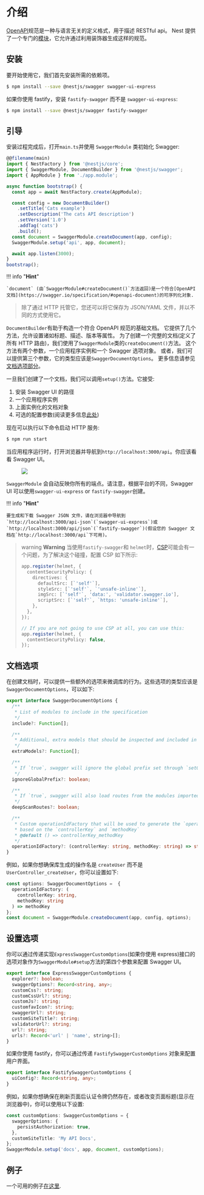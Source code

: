 # 介绍

[OpenAPI](https://swagger.io/specification/)规范是一种与语言无关的定义格式，用于描述 RESTful api。
Nest 提供了一个专门的[模块](https://github.com/nestjs/swagger)，它允许通过利用装饰器生成这样的规范。

## 安装

要开始使用它，我们首先安装所需的依赖项。

```bash
$ npm install --save @nestjs/swagger swagger-ui-express
```

如果你使用 fastify，安装 `fastify-swagger` 而不是 `swagger-ui-express`:

```bash
$ npm install --save @nestjs/swagger fastify-swagger
```

## 引导

安装过程完成后，打开`main.ts`并使用 `SwaggerModule` 类初始化 Swagger:

```typescript
@@filename(main)
import { NestFactory } from '@nestjs/core';
import { SwaggerModule, DocumentBuilder } from '@nestjs/swagger';
import { AppModule } from './app.module';

async function bootstrap() {
  const app = await NestFactory.create(AppModule);

  const config = new DocumentBuilder()
    .setTitle('Cats example')
    .setDescription('The cats API description')
    .setVersion('1.0')
    .addTag('cats')
    .build();
  const document = SwaggerModule.createDocument(app, config);
  SwaggerModule.setup('api', app, document);

  await app.listen(3000);
}
bootstrap();
```

!!! info "**Hint**"

    `document` (由`SwaggerModule#createDocument()`方法返回)是一个符合[OpenAPI 文档](https://swagger.io/specification/#openapi-document)的可序列化对象.

> 除了通过 HTTP 托管它，您还可以将它保存为 JSON/YAML 文件，并以不同的方式使用它。

`DocumentBuilder`有助于构造一个符合 OpenAPI 规范的基础文档。
它提供了几个方法，允许设置诸如标题、描述、版本等属性。
为了创建一个完整的文档(定义了所有 HTTP 路由)，我们使用了`SwaggerModule`类的`createDocument()`方法。
这个方法有两个参数，一个应用程序实例和一个 Swagger 选项对象。
或者，我们可以提供第三个参数，它的类型应该是`SwaggerDocumentOptions`。
更多信息请参见[文档选项部分](/openapi/introduction#document-options)。

一旦我们创建了一个文档，我们可以调用`setup()`方法。它接受:

1. 安装 Swagger UI 的路径
2. 一个应用程序实例
3. 上面实例化的文档对象
4. 可选的配置参数(阅读更多信息[此处](/openapi/introduction#document-options))

现在可以执行以下命令启动 HTTP 服务:

```bash
$ npm run start
```

当应用程序运行时，打开浏览器并导航到`http://localhost:3000/api`。你应该看看 Swagger UI。

<figure><img src="/assets/swagger1.png" /></figure>

`SwaggerModule` 会自动反映你所有的端点。请注意，根据平台的不同，Swagger UI 可以使用`swagger-ui-express` or `fastify-swagger`创建。

!!! info "**Hint**"

    要生成和下载 Swagger JSON 文件，请在浏览器中导航到`http://localhost:3000/api-json`(`swagger-ui-express`)或`http://localhost:3000/api/json`(`fastify-swagger`)(假设您的 Swagger 文档在`http://localhost:3000/api`下可用)。

> warning **Warning** 当使用`fastify-swagger`和 `helmet`时，[CSP](https://developer.mozilla.org/en-US/docs/Web/HTTP/CSP)可能会有一个问题，为了解决这个碰撞，配置 CSP 如下所示:
>
> ```typescript
> app.register(helmet, {
>   contentSecurityPolicy: {
>     directives: {
>       defaultSrc: [`'self'`],
>       styleSrc: [`'self'`, `'unsafe-inline'`],
>       imgSrc: [`'self'`, 'data:', 'validator.swagger.io'],
>       scriptSrc: [`'self'`, `https: 'unsafe-inline'`],
>     },
>   },
> });
>
> // If you are not going to use CSP at all, you can use this:
> app.register(helmet, {
>   contentSecurityPolicy: false,
> });
> ```

## 文档选项

在创建文档时，可以提供一些额外的选项来微调库的行为。这些选项的类型应该是`SwaggerDocumentOptions`，可以如下:

```TypeScript
export interface SwaggerDocumentOptions {
  /**
   * List of modules to include in the specification
   */
  include?: Function[];

  /**
   * Additional, extra models that should be inspected and included in the specification
   */
  extraModels?: Function[];

  /**
   * If `true`, swagger will ignore the global prefix set through `setGlobalPrefix()` method
   */
  ignoreGlobalPrefix?: boolean;

  /**
   * If `true`, swagger will also load routes from the modules imported by `include` modules
   */
  deepScanRoutes?: boolean;

  /**
   * Custom operationIdFactory that will be used to generate the `operationId`
   * based on the `controllerKey` and `methodKey`
   * @default () => controllerKey_methodKey
   */
  operationIdFactory?: (controllerKey: string, methodKey: string) => string;
}
```

例如，如果你想确保库生成的操作名是 `createUser` 而不是 `UserController_createUser`，你可以设置如下:

```TypeScript
const options: SwaggerDocumentOptions =  {
  operationIdFactory: (
    controllerKey: string,
    methodKey: string
  ) => methodKey
};
const document = SwaggerModule.createDocument(app, config, options);
```

## 设置选项

你可以通过传递实现`ExpressSwaggerCustomOptions`(如果你使用 express)接口的选项对象作为`SwaggerModule#setup`方法的第四个参数来配置 Swagger UI。

```TypeScript
export interface ExpressSwaggerCustomOptions {
  explorer?: boolean;
  swaggerOptions?: Record<string, any>;
  customCss?: string;
  customCssUrl?: string;
  customJs?: string;
  customfavIcon?: string;
  swaggerUrl?: string;
  customSiteTitle?: string;
  validatorUrl?: string;
  url?: string;
  urls?: Record<'url' | 'name', string>[];
}
```

如果你使用 fastify，你可以通过传递 `FastifySwaggerCustomOptions` 对象来配置用户界面。

```Typescript
export interface FastifySwaggerCustomOptions {
  uiConfig?: Record<string, any>;
}
```

例如，如果你想确保在刷新页面后认证令牌仍然存在，或者改变页面标题(显示在浏览器中)，你可以使用以下设置:

```TypeScript
const customOptions: SwaggerCustomOptions = {
  swaggerOptions: {
    persistAuthorization: true,
  },
  customSiteTitle: 'My API Docs',
};
SwaggerModule.setup('docs', app, document, customOptions);
```

## 例子

一个可用的例子[在这里](https://github.com/nestjs/nest/tree/master/sample/11-swagger).

